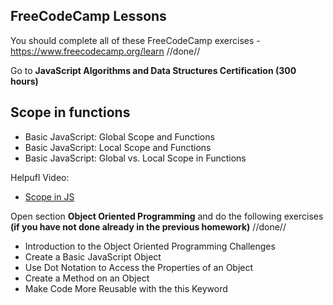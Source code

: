 ## FreeCodeCamp Lessons

You should complete all of these FreeCodeCamp exercises - https://www.freecodecamp.org/learn  //done//

Go to **JavaScript Algorithms and Data Structures Certification (300 hours)**

## Scope in functions 
- Basic JavaScript: Global Scope and Functions
- Basic JavaScript: Local Scope and Functions
- Basic JavaScript: Global vs. Local Scope in Functions

Helpufl Video:

- [Scope in JS](https://www.youtube.com/watch?v=iJKkZA215tQ)


Open section **Object Oriented Programming** and do the following exercises **(if you have not done already in the previous homework)** //done//

- Introduction to the Object Oriented Programming Challenges
- Create a Basic JavaScript Object
- Use Dot Notation to Access the Properties of an Object
- Create a Method on an Object
- Make Code More Reusable with the this Keyword
